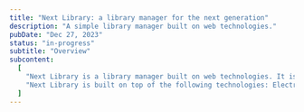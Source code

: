 ```yaml
---
title: "Next Library: a library manager for the next generation"
description: "A simple library manager built on web technologies."
pubDate: "Dec 27, 2023"
status: "in-progress"
subtitle: "Overview"
subcontent:
  [
    "Next Library is a library manager built on web technologies. It is designed to be simple, fast, and easy to use. It is also designed to be extensible, allowing users to add their own features and functionality.",
    "Next Library is built on top of the following technologies: Electron, React, Nextjs",
  ]
---
```

